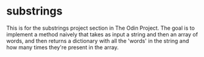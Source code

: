 # substrings
This is for the substrings project section in The Odin Project. The goal is to implement a method naively that takes as input a string and then an array of words, and then returns a dictionary with all the 'words' in the string and how many times they're present in the array.
